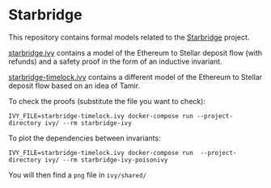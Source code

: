 # Starbridge

This repository contains formal models related to the
[Starbridge](https://github.com/stellar/starbridge) project.

[starbridge.ivy](https://github.com/nano-o/Starbridge-modeling/blob/main/ivy/shared/starbridge.ivy)
contains a model of the Ethereum to Stellar deposit flow (with refunds) and
a safety proof in the form of an inductive invariant.

[starbridge-timelock.ivy](https://github.com/nano-o/Starbridge-modeling/blob/main/ivy/shared/starbridge-timelock.ivy)
contains a different model of the Ethereum to Stellar deposit flow based on an
idea of Tamir.

To check the proofs (substitute the file you want to check):

```
IVY_FILE=starbridge-timelock.ivy docker-compose run --project-directory ivy/ --rm starbridge-ivy
```

To plot the dependencies between invariants:

```
IVY_FILE=starbridge-timelock.ivy docker-compose run  --project-directory ivy/ --rm starbridge-ivy-poisonivy
```

You will then find a `png` file in `ivy/shared/`
